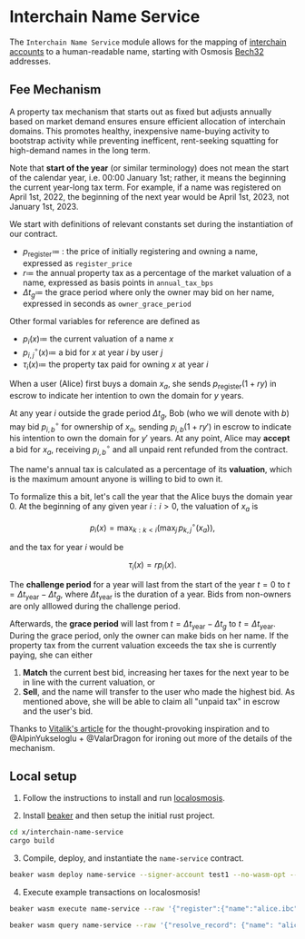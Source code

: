 # Interchain Name Service

The `Interchain Name Service` module allows for the mapping of [interchain accounts](https://github.com/cosmos/interchain-accounts-demo) to a human-readable name, starting with Osmosis [Bech32](https://docs.cosmos.network/master/basics/accounts.html) addresses.

## Fee Mechanism

A property tax mechanism that starts out as fixed but adjusts annually based on market demand ensures ensure efficient allocation of interchain domains. This promotes healthy, inexpensive name-buying activity to bootstrap activity while preventing inefficent, rent-seeking squatting for high-demand names in the long term.

Note that **start of the year** (or similar terminology) does not mean the start of the calendar year, i.e. 00:00 January 1st; rather, it means the beginning the current year-long tax term. For example, if a name was registered on April 1st, 2022, the beginning of the next year would be April 1st, 2023, not January 1st, 2023.

We start with definitions of relevant constants set during the instantiation of our contract.

- $p_{\text{register}} \coloneqq$ : the price of initially registering and owning a name, expressed as `register_price`
- $r \coloneqq$ the annual property tax as a percentage of the market valuation of a name, expressed as basis points in `annual_tax_bps`
- $\Delta t_g \coloneqq$ the grace period where only the owner may bid on her name, expressed in seconds as `owner_grace_period`

Other formal variables for reference are defined as

- $p_i(x) \coloneqq$ the current valuation of a name $x$
- $p^\circ_{i,j}(x) \coloneqq$ a bid for $x$ at year $i$ by user $j$
- $\tau_i(x) \coloneqq$ the property tax paid for owning $x$ at year $i$

When a user (Alice) first buys a domain $x_a$, she sends $p_{\text{register}}(1 + ry)$ in escrow to indicate her intention to own the domain for $y$ years.

At any year $i$ outside the grade period $\Delta t_g$, Bob (who we will denote with $b$) may bid $p^\circ_{i,b}$ for ownership of $x_a$, sending $p_{i,b}(1 + ry')$ in escrow to indicate his intention to own the domain for $y'$ years. At any point, Alice may **accept** a bid for $x_a$, receiving $p^\circ_{i,b}$ and all unpaid rent refunded from the contract.

The name's annual tax is calculated as a percentage of its **valuation**, which is the maximum amount anyone is willing to bid to own it.

To formalize this a bit, let's call the year that the Alice buys the domain year $0$. At the beginning of any given year $i: i>0$, the valuation of $x_a$ is

$$
p_i(x) = \max_{k : k < i} \left( \max_j \, p^\circ_{k,j}(x_a) \right)
,
$$

and the tax for year $i$ would be

$$
\tau_i(x) = rp_i(x)
.
$$

The **challenge period** for a year will last from the start of the year $t = 0$ to $t = \Delta t_\text{year} - \Delta t_g$, where $\Delta t_\text{year}$ is the duration of a year. Bids from non-owners are only alllowed during the challenge period.

Afterwards, the **grace period** will last from $t=\Delta t_\text{year} - \Delta t_g$ to $t=\Delta t_\text{year}$. During the grace period, only the owner can make bids on her name. If the property tax from the current valuation exceeds the tax she is currently paying, she can either

1. **Match** the current best bid, increasing her taxes for the next year to be in line with the current valuation, or
1. **Sell**, and the name will transfer to the user who made the highest bid. As mentioned above, she will be able to claim all "unpaid tax" in escrow and the user's bid.

Thanks to [Vitalik's article](https://vitalik.eth.limo/general/2022/09/09/ens.html) for the thought-provoking inspiration and to @AlpinYukseloglu + @ValarDragon for ironing out more of the details of the mechanism.

## Local setup

1. Follow the instructions to install and run [localosmosis](https://docs.osmosis.zone/developing/dapps/get_started/cosmwasm-localosmosis.html#setup-localosmosis).

2. Install [beaker](https://docs.osmosis.zone/developing/tools/beaker/#installation) and then setup the initial rust project.

```bash
cd x/interchain-name-service
cargo build
```

3. Compile, deploy, and instantiate the `name-service` contract.

```bash
beaker wasm deploy name-service --signer-account test1 --no-wasm-opt --raw '{"required_denom":"uosmo","register_price":"200","annual_tax_bps":"100", "owner_grace_period":"7776000"}'
```

4. Execute example transactions on localosmosis!

```bash
beaker wasm execute name-service --raw '{"register":{"name":"alice.ibc","years":"5"}}' --signer-account test1 --funds 200uosmo
```

```bash
beaker wasm query name-service --raw '{"resolve_record": {"name": "alice.ibc"}}'
```
